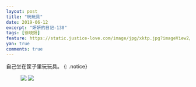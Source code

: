 ```yaml
---
layout: post
title: "玩玩具"
date: 2019-06-12
excerpt: "妍妍的日记-130"
tags: [徐晓妍]
feature: https://static.justice-love.com/image/jpg/xktp.jpg?imageView2/1/w/1200/h/500
yan: true
comments: true
---
```

自己坐在筐子里玩玩具。
{: .notice}
<figure>
    <img src="{{ site.staticUrl }}/yanyan/image/zkzlw1.jpeg?imageMogr2/auto-orient" />
    <img src="{{ site.staticUrl }}/yanyan/image/zkzlw2.jpeg?imageMogr2/auto-orient" />
</figure>
